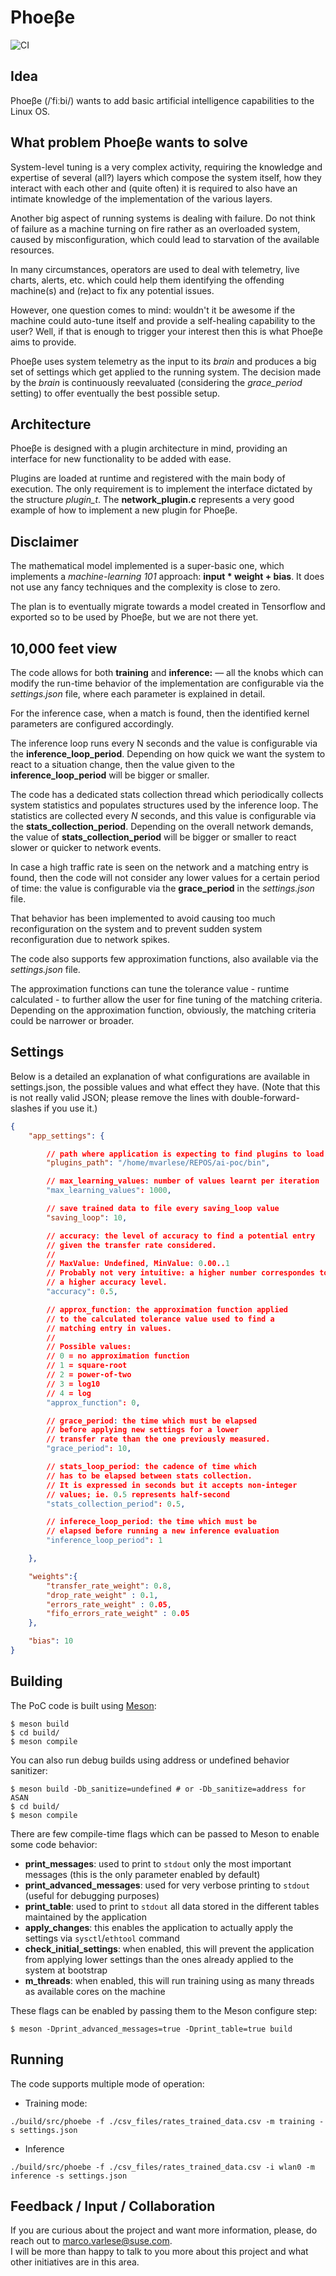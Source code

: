 # Phoeβe

![CI](https://github.com/SUSE/phoebe/workflows/CI/badge.svg)


## Idea

Phoeβe (/ˈfiːbi/) wants to add basic artificial intelligence capabilities to the Linux OS.


## What problem Phoeβe wants to solve

System-level tuning is a very complex activity, requiring the knowledge and expertise of several (all?) layers which compose
the system itself, how they interact with each other and (quite often) it is required to also have an intimate knowledge of
the implementation of the various layers.

Another big aspect of running systems is dealing with failure. Do not think of failure as a machine turning on fire rather as 
an overloaded system, caused by misconfiguration, which could lead to starvation of the available resources.

In many circumstances, operators are used to deal with telemetry, live charts, alerts, etc. which could help them identifying 
the offending machine(s) and (re)act to fix any potential issues.

However, one question comes to mind: wouldn't it be awesome if the machine could auto-tune itself and provide a self-healing 
capability to the user? Well, if that is enough to trigger your interest then this is what Phoeβe aims to provide.

Phoeβe uses system telemetry as the input to its <i>brain</i> and produces a big set of settings which get applied to the 
running system. The decision made by the <i>brain</i> is continuously reevaluated (considering the <i>grace_period</i> setting) 
to offer eventually the best possible setup.


## Architecture

Phoeβe is designed with a plugin architecture in mind, providing an interface for new functionality to be added with ease.

Plugins are loaded at runtime and registered with the main body of execution. The only requirement is to implement the interface dictated by the structure *plugin_t*. The **network_plugin.c** represents a very good example of how to implement a new plugin for Phoeβe.


## Disclaimer

The mathematical model implemented is a super-basic one, which implements a *machine-learning 101* approach:
**input * weight + bias**. It does not use any fancy techniques and the complexity is close to zero.

The plan is to eventually migrate towards a model created in Tensorflow and exported so to be used by Phoeβe, but
we are not there yet.


## 10,000 feet view

The code allows for both **training** and **inference:** — all the knobs which can
modify the run-time behavior of the implementation are configurable via the *settings.json* file,
where each parameter is explained in detail.


For the inference case, when a match is found, then the identified kernel parameters are configured accordingly.

The inference loop runs every N seconds and the value is configurable via the **inference_loop_period**.
Depending on how quick we want the system to react to a situation change, then the value given to the
**inference_loop_period** will be bigger or smaller.

The code has a dedicated stats collection thread which periodically collects system statistics and populates structures
used by the inference loop. The statistics are collected every _N_ seconds, and this value is configurable via the
**stats_collection_period**. Depending on the overall network demands, the value of
**stats_collection_period** will be bigger or smaller to react slower or quicker to network events.


In case a high traffic rate is seen on the network and a matching entry is found, then the code will not consider
any lower values for a certain period of time: the value is configurable via the **grace_period** in
the *settings.json* file.

That behavior has been implemented to avoid causing too much reconfiguration on the system and to prevent
sudden system reconfiguration due to network spikes.

The code also supports few approximation functions, also available via the *settings.json* file.

The approximation functions can tune the tolerance value - runtime calculated - to further allow the user for fine
tuning of the matching criteria. Depending on the approximation function, obviously, the matching criteria could be
narrower or broader.


## Settings

Below is a detailed an explanation of what configurations are available in settings.json, the possible values and what effect they have. (Note that this is not really valid JSON; please remove the lines with double-forward-slashes if you use it.)

```json
{
    "app_settings": {

        // path where application is expecting to find plugins to load
        "plugins_path": "/home/mvarlese/REPOS/ai-poc/bin",

        // max_learning_values: number of values learnt per iteration
        "max_learning_values": 1000,

        // save trained data to file every saving_loop value
        "saving_loop": 10,

        // accuracy: the level of accuracy to find a potential entry
        // given the transfer rate considered.
        //
        // MaxValue: Undefined, MinValue: 0.00..1
        // Probably not very intuitive: a higher number correspondes to
        // a higher accuracy level.
        "accuracy": 0.5,

        // approx_function: the approximation function applied
        // to the calculated tolerance value used to find a
        // matching entry in values.
        //
        // Possible values:
        // 0 = no approximation function
        // 1 = square-root
        // 2 = power-of-two
        // 3 = log10
        // 4 = log
        "approx_function": 0,

        // grace_period: the time which must be elapsed
        // before applying new settings for a lower
        // transfer rate than the one previously measured.
        "grace_period": 10,

        // stats_loop_period: the cadence of time which
        // has to be elapsed between stats collection.
        // It is expressed in seconds but it accepts non-integer
        // values; ie. 0.5 represents half-second
        "stats_collection_period": 0.5,

        // inferece_loop_period: the time which must be
        // elapsed before running a new inference evaluation
        "inference_loop_period": 1

    },

    "weights":{
        "transfer_rate_weight": 0.8,
        "drop_rate_weight" : 0.1,
        "errors_rate_weight" : 0.05,
        "fifo_errors_rate_weight" : 0.05
    },

    "bias": 10
}
```

## Building

The PoC code is built using [Meson](https://mesonbuild.com/):

```ShellSession
$ meson build
$ cd build/
$ meson compile
```

You can also run debug builds using address or undefined behavior sanitizer:

```ShellSession
$ meson build -Db_sanitize=undefined # or -Db_sanitize=address for ASAN
$ cd build/
$ meson compile
```

There are few compile-time flags which can be passed to Meson to enable some code behavior:

* **print_messages**: used to print to `stdout` only the most important messages (this is the only parameter enabled by default)
* **print_advanced_messages**: used for very verbose printing to `stdout` (useful for debugging purposes)
* **print_table**: used to print to `stdout` all data stored in the different tables maintained by the application
* **apply_changes**: this enables the application to actually apply the settings via `sysctl`/`ethtool` command
* **check_initial_settings**: when enabled, this will prevent the application from applying lower settings than the ones already applied to the system at bootstrap
* **m_threads**: when enabled, this will run training using as many threads as available cores on the machine

These flags can be enabled by passing them to the Meson configure step:

```ShellSession
$ meson -Dprint_advanced_messages=true -Dprint_table=true build
```


## Running
The code supports multiple mode of operation:

* Training mode:
```ShellSession
./build/src/phoebe -f ./csv_files/rates_trained_data.csv -m training -s settings.json
```

* Inference
```ShellSession
./build/src/phoebe -f ./csv_files/rates_trained_data.csv -i wlan0 -m inference -s settings.json
```


## Feedback / Input / Collaboration
<p>
If you are curious about the project and want more information, please, do reach out to <a href="mailto:marco.varlese@suse.com">marco.varlese@suse.com</a>.<br>
I will be more than happy to talk to you more about this project and what other initiatives are in this area.
</p>
